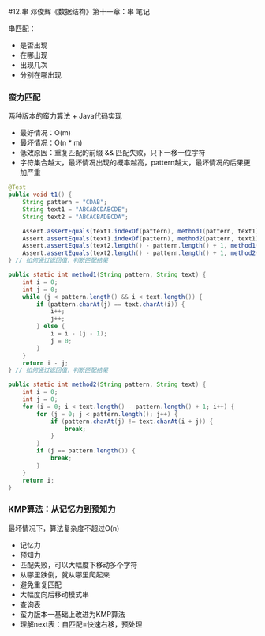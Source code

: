 #12.串 邓俊辉《数据结构》第十一章：串 笔记

串匹配：
  * 是否出现
  * 在哪出现
  * 出现几次
  * 分别在哪出现

### 蛮力匹配
  两种版本的蛮力算法 + Java代码实现
  * 最好情况：O(m)
  * 最坏情况：O(n * m)
  * 低效原因：重复匹配的前缀 && 匹配失败，只下一移一位字符
  * 字符集合越大，最坏情况出现的概率越高，pattern越大，最坏情况的后果更加严重

```Java
@Test
public void t1() {
	String pattern = "CDAB";
	String text1 = "ABCABCDABCDE";
	String text2 = "ABCACBADECDA";

	Assert.assertEquals(text1.indexOf(pattern), method1(pattern, text1));
	Assert.assertEquals(text1.indexOf(pattern), method2(pattern, text1));
	Assert.assertEquals(text2.length() - pattern.length() + 1, method1(pattern, text2));
	Assert.assertEquals(text2.length() - pattern.length() + 1, method2(pattern, text2));
} // 如何通过返回值，判断匹配结果

public static int method1(String pattern, String text) {
	int i = 0;
	int j = 0;
	while (j < pattern.length() && i < text.length()) {
		if (pattern.charAt(j) == text.charAt(i)) {
			i++;
			j++;
		} else {
			i = i - (j - 1);
			j = 0;
		}
	}
	return i - j;
} // 如何通过返回值，判断匹配结果

public static int method2(String pattern, String text) {
	int i = 0;
	int j = 0;
	for (i = 0; i < text.length() - pattern.length() + 1; i++) {
		for (j = 0; j < pattern.length(); j++) {
			if (pattern.charAt(j) != text.charAt(i + j)) {
				break;
			}
		}
		if (j == pattern.length()) {
			break;
		}
	}
	return i;
}
```

### KMP算法：从记忆力到预知力

最坏情况下，算法复杂度不超过O(n)

 * 记忆力
 * 预知力
 * 匹配失败，可以大幅度下移动多个字符
 * 从哪里跌倒，就从哪里爬起来
 * 避免重复匹配
 * 大幅度向后移动模式串
 * 查询表
 * 蛮力版本一基础上改进为KMP算法
 * 理解next表：自匹配=快速右移，预处理


